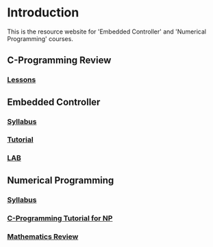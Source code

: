 # Introduction

This is the resource website for 'Embedded Controller' and 'Numerical Programming' courses.

## C-Programming Review

### [Lessons](https://ykkim.gitbook.io/ec/c-programming/c-programming-review)

##

## Embedded Controller

### [Syllabus](course/syllabus.md)

### [Tutorial](course/tutorial/)

### [LAB](course/lab/)

###

## Numerical Programming

### [Syllabus](numerical-programming/syllabus.md)

### [C-Programming Tutorial for NP](numerical-programming/ta-tutorial/)

### [Mathematics Review](numerical-programming/math-revision.md)

###
